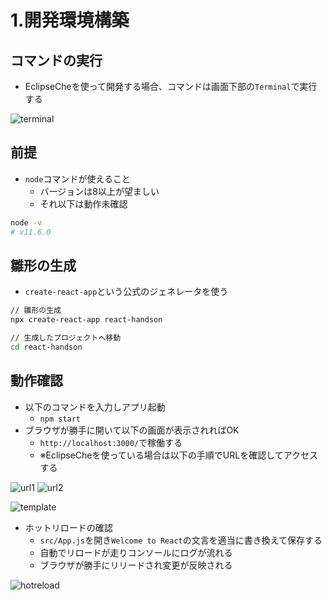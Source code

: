 # 1.開発環境構築

## コマンドの実行

- EclipseCheを使って開発する場合、コマンドは画面下部の`Terminal`で実行する

![terminal](/images/1/terminal.png)

## 前提

- `node`コマンドが使えること
    - バージョンは8以上が望ましい
    - それ以下は動作未確認

```bash
node -v
# v11.6.0
```

## 雛形の生成

- `create-react-app`という公式のジェネレータを使う

```bash
// 雛形の生成
npx create-react-app react-handson

// 生成したプロジェクトへ移動
cd react-handson
```

## 動作確認

- 以下のコマンドを入力しアプリ起動
    - `npm start`
- ブラウザが勝手に開いて以下の画面が表示されればOK
    - `http://localhost:3000/`で稼働する
    - ※EclipseCheを使っている場合は以下の手順でURLを確認してアクセスする

![url1](/images/1/url1.png)
![url2](/images/1/url2.png)


![template](/images/1/template.png)

- ホットリロードの確認
    - `src/App.js`を開き`Welcome to React`の文言を適当に書き換えて保存する
    - 自動でリロードが走りコンソールにログが流れる
    - ブラウザが勝手にリリードされ変更が反映される

![hotreload](/images/1/hotreload.gif)
